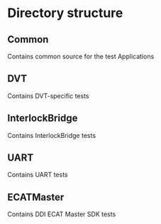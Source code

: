 # Directory structure

## Common
Contains common source for the test Applications

## DVT
Contains DVT-specific tests

## InterlockBridge
Contains InterlockBridge tests

## UART
Contains UART tests

## ECATMaster
Contains DDI ECAT Master SDK tests
